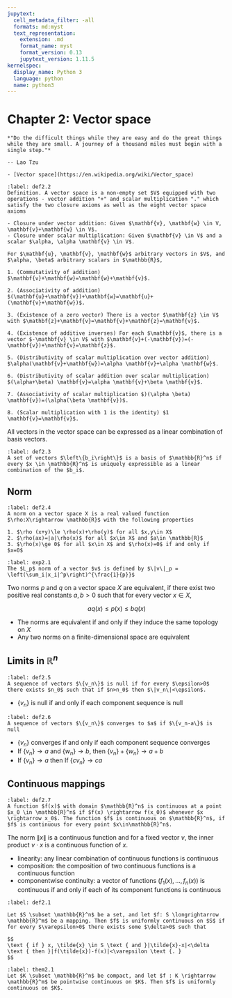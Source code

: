 ```yaml
---
jupytext:
  cell_metadata_filter: -all
  formats: md:myst
  text_representation:
    extension: .md
    format_name: myst
    format_version: 0.13
    jupytext_version: 1.11.5
kernelspec:
  display_name: Python 3
  language: python
  name: python3
---
```


# Chapter 2: Vector space

```{epigraph}
*"Do the difficult things while they are easy and do the great things while they are small. A journey of a thousand miles must begin with a single step."*

-- Lao Tzu
```

```{seealso}
- [Vector space](https://en.wikipedia.org/wiki/Vector_space)
```

````{prf:definition} vector space
:label: def2.2
Definition. A vector space is a non-empty set $V$ equipped with two operations - vector addition "+" and scalar multiplication "." which satisfy the two closure axioms as well as the eight vector space axioms

- Closure under vector addition: Given $\mathbf{v}, \mathbf{w} \in V, \mathbf{v}+\mathbf{w} \in V$.
- Closure under scalar multiplication: Given $\mathbf{v} \in V$ and a scalar $\alpha, \alpha \mathbf{v} \in V$.

For $\mathbf{u}, \mathbf{v}, \mathbf{w}$ arbitrary vectors in $V$, and $\alpha, \beta$ arbitrary scalars in $\mathbb{R}$,

1. (Commutativity of addition) $\mathbf{v}+\mathbf{w}=\mathbf{w}+\mathbf{v}$.

2. (Associativity of addition) $(\mathbf{u}+\mathbf{v})+\mathbf{w}=\mathbf{u}+(\mathbf{v}+\mathbf{w})$.

3. (Existence of a zero vector) There is a vector $\mathbf{z} \in V$ with $\mathbf{z}+\mathbf{v}=\mathbf{v}+\mathbf{z}=\mathbf{v}$.

4. (Existence of additive inverses) For each $\mathbf{v}$, there is a vector $-\mathbf{v} \in V$ with $\mathbf{v}+(-\mathbf{v})=(-\mathbf{v})+\mathbf{v}=\mathbf{z}$.

5. (Distributivity of scalar multiplication over vector addition) $\alpha(\mathbf{v}+\mathbf{w})=\alpha \mathbf{v}+\alpha \mathbf{w}$.

6. (Distributivity of scalar addition over scalar multiplication) $(\alpha+\beta) \mathbf{v}=\alpha \mathbf{v}+\beta \mathbf{v}$.

7. (Associativity of scalar multiplication $)(\alpha \beta) \mathbf{v})=(\alpha(\beta \mathbf{v})$.

8. (Scalar multiplication with 1 is the identity) $1 \mathbf{v}=\mathbf{v}$.
````

All vectors in the vector space can be expressed as a linear combination of basis vectors.
````{prf:definition} basis
:label: def2.3
A set of vectors $\left\{b_i\right\}$ is a basis of $\mathbb{R}^n$ if every $x \in \mathbb{R}^n$ is uniquely expressible as a linear combination of the $b_i$.
````

## Norm
````{prf:definition} norm
:label: def2.4
A norm on a vector space X is a real valued function $\rho:X\rightarrow \mathbb{R}$ with the following properties

1. $\rho (x+y)\le \rho(x)+\rho(y)$ for all $x,y\in X$
2. $\rho(ax)=|a|\rho(x)$ for all $x\in X$ and $a\in \mathbb{R}$
3. $\rho(x)\ge 0$ for all $x\in X$ and $\rho(x)=0$ if and only if $x=0$
````

````{prf:example}
:label: exp2.1
The $L_p$ norm of a vector $v$ is defined by $\|v\|_p = \left(\sum_i|x_i|^p\right)^{\frac{1}{p}}$
````

Two norms $p$ and $q$ on a vector space $X$ are equivalent, if there exist two positive real constants $a,b>0$ such that for every vector $x\in X$,

$$aq(x)\leq p(x)\leq bq(x)$$

- The norms are equivalent if and only if they induce the same topology on $X$
- Any two norms on a finite-dimensional space are equivalent

## Limits in $\mathbb{R}^n$
````{prf:definition} null sequence
:label: def2.5
A sequence of vectors $\{v_n\}$ is null if for every $\epsilon>0$ there exists $n_0$ such that if $n>n_0$ then $\|v_n\|<\epsilon$.
````

- $\{v_n\}$ is null if and only if each component sequence is null

````{prf:definition} sequence convergence
:label: def2.6
A sequence of vectors $\{v_n\}$ converges to $a$ if $\{v_n-a\}$ is null
````

- $\{v_n\}$ converges if and only if each component sequence converges
- If $\{v_n\}\rightarrow a$ and $\{w_n\}\rightarrow b$, then $\{v_n\}+\{w_n\}\rightarrow a+b$
- If $\{v_n\}\rightarrow a$ then If $\{cv_n\}\rightarrow ca$ 

## Continuous mappings

````{prf:definition} continuity
:label: def2.7
A function $f(x)$ with domain $\mathbb{R}^n$ is continuous at a point $x_0 \in \mathbb{R}^n$ if $f(x) \rightarrow f(x_0)$ whenever $x \rightarrow x_0$. The function $f$ is continuous on $\mathbb{R}^n$, if $f$ is continuous for every point $x\in\mathbb{R}^n$.
````

The norm $\|x\|$ is a continuous function and for a fixed vector $v$, the inner product $v\cdot x$ is a continuous function of $x$.

- linearity: any linear combination of continuous functions is continuous
- composition: the composition of two continuous functions is a continuous function
- componentwise continuity: a vector of functions $\left(f_1(x),\dots,f_n(x)\right)$ is continuous if and only if each of its component functions is continuous

````{prf:definition} Uniform Continuity
:label: def2.1

Let $S \subset \mathbb{R}^n$ be a set, and let $f: S \longrightarrow \mathbb{R}^m$ be a mapping. Then $f$ is uniformly continuous on $S$ if for every $\varepsilon>0$ there exists some $\delta>0$ such that

$$
\text { if } x, \tilde{x} \in S \text { and }|\tilde{x}-x|<\delta \text { then }|f(\tilde{x})-f(x)|<\varepsilon \text {. }
$$
````

````{prf:theorem} Continuity on Compact Sets is Uniform 
:label: them2.1 
Let $K \subset \mathbb{R}^n$ be compact, and let $f : K \rightarrow \mathbb{R}^m$ be pointwise continuous on $K$. Then $f$ is uniformly continuous on $K$.
````

